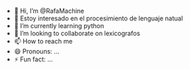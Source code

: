 - 👋 Hi, I’m @RafaMachine
- 👀 Estoy interesado en el procesimiento de lenguaje natual
- 🌱 I’m currently learning python
- 💞️ I’m looking to collaborate on lexicografos
- 📫 How to reach me 
- 😄 Pronouns: ...
- ⚡ Fun fact: ...

<!---
RafaMachine/RafaMachine is a ✨ special ✨ repository because its `README.md` (this file) appears on your GitHub profile.
You can click the Preview link to take a look at your changes.
--->
